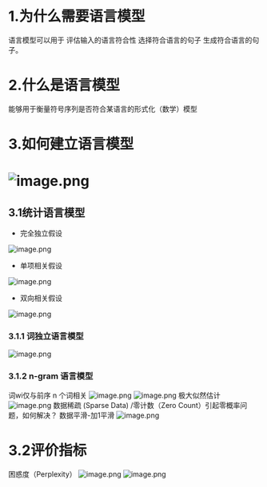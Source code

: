 # 1.为什么需要语言模型
语言模型可以用于 评估输入的语言符合性 选择符合语言的句子 生成符合语言的句子。
# 2.什么是语言模型
能够用于衡量符号序列是否符合某语言的形式化（数学）模型
# 3.如何建立语言模型
# ![image.png](https://cdn.nlark.com/yuque/0/2023/png/26311079/1679898989932-a1defe41-a3d7-4aca-aabc-bf86e7b642d4.png#averageHue=%23f9f8f8&clientId=ud25ddba6-7f4a-4&from=paste&height=426&id=ufa5ae8d9&name=image.png&originHeight=426&originWidth=676&originalType=binary&ratio=1&rotation=0&showTitle=false&size=33461&status=done&style=none&taskId=u8839cedc-0360-49f0-8584-a443f804ec0&title=&width=676)
## 3.1统计语言模型

- 完全独立假设

![image.png](https://cdn.nlark.com/yuque/0/2023/png/26311079/1679899351433-8747e0f4-77dc-4904-99dc-28f9bc11abc7.png#averageHue=%23f3f3f3&clientId=ud25ddba6-7f4a-4&from=paste&height=95&id=uac135783&name=image.png&originHeight=95&originWidth=577&originalType=binary&ratio=1&rotation=0&showTitle=false&size=9276&status=done&style=none&taskId=uf029f05d-04a3-4a56-8d52-7a294746b1a&title=&width=577)

- 单项相关假设

![image.png](https://cdn.nlark.com/yuque/0/2023/png/26311079/1679899363498-e1452e34-3a2e-4311-b1f3-76e90db0b89a.png#averageHue=%23f9f7f6&clientId=ud25ddba6-7f4a-4&from=paste&height=78&id=ud03120c2&name=image.png&originHeight=78&originWidth=912&originalType=binary&ratio=1&rotation=0&showTitle=false&size=5687&status=done&style=none&taskId=u8eec03c1-6d5c-4689-a737-ddcff1e3c81&title=&width=912)

- 双向相关假设

![image.png](https://cdn.nlark.com/yuque/0/2023/png/26311079/1679899382191-d200657e-bca3-425d-aabb-ec587067fd9a.png#averageHue=%23f9f7f5&clientId=ud25ddba6-7f4a-4&from=paste&height=107&id=u73241919&name=image.png&originHeight=107&originWidth=610&originalType=binary&ratio=1&rotation=0&showTitle=false&size=6392&status=done&style=none&taskId=ud7ebc706-251a-4936-91f4-28cc1686eeb&title=&width=610)
### 3.1.1 词独立语言模型
![image.png](https://cdn.nlark.com/yuque/0/2023/png/26311079/1679899588291-5843356e-83be-4ee6-b62a-968fcc1f44e5.png#averageHue=%23f4e9e9&clientId=ud25ddba6-7f4a-4&from=paste&height=291&id=uf286ac48&name=image.png&originHeight=291&originWidth=526&originalType=binary&ratio=1&rotation=0&showTitle=false&size=27923&status=done&style=none&taskId=u199a84dc-6349-407e-8938-8ceb33f9bf8&title=&width=526)
### 3.1.2 n-gram 语言模型
词wi仅与前序 n 个词相关
![image.png](https://cdn.nlark.com/yuque/0/2023/png/26311079/1679899724234-90ab39eb-859c-4d36-a5a0-c1226d690e07.png#averageHue=%23f7f6f5&clientId=ud25ddba6-7f4a-4&from=paste&height=90&id=ufd160f07&name=image.png&originHeight=90&originWidth=339&originalType=binary&ratio=1&rotation=0&showTitle=false&size=2917&status=done&style=none&taskId=ua2a8f4ea-757f-455f-a81d-155d5efa3c8&title=&width=339)
![image.png](https://cdn.nlark.com/yuque/0/2023/png/26311079/1679899787577-6172f071-d767-4731-b60b-45cb1a553745.png#averageHue=%23ededed&clientId=ud25ddba6-7f4a-4&from=paste&height=191&id=u6c14a4e5&name=image.png&originHeight=191&originWidth=676&originalType=binary&ratio=1&rotation=0&showTitle=false&size=21516&status=done&style=none&taskId=u88fa0421-845a-44d0-94ce-5fe8b47fe2a&title=&width=676)
极大似然估计
![image.png](https://cdn.nlark.com/yuque/0/2023/png/26311079/1679899864798-a8a6b860-fe2e-4649-859e-f41b6e13a325.png#averageHue=%23f7f5f4&clientId=uc446a9bd-f212-4&from=paste&height=96&id=u69437315&name=image.png&originHeight=96&originWidth=402&originalType=binary&ratio=1&rotation=0&showTitle=false&size=5221&status=done&style=none&taskId=u00ab458c-efd9-43b9-827b-f61c59a5aad&title=&width=402)
数据稀疏 (Sparse Data) /零计数（Zero Count）引起零概率问题，如何解决？
数据平滑-加1平滑
![image.png](https://cdn.nlark.com/yuque/0/2023/png/26311079/1679900187078-b695c552-72a2-4e12-8daa-d38a7fee1600.png#averageHue=%23f4f2f1&clientId=uc446a9bd-f212-4&from=paste&height=110&id=u95e4530f&name=image.png&originHeight=110&originWidth=402&originalType=binary&ratio=1&rotation=0&showTitle=false&size=5665&status=done&style=none&taskId=u4783bfdc-4138-45fc-ba52-89bd5a25d9d&title=&width=402)
# 3.2评价指标
困惑度（Perplexity）
![image.png](https://cdn.nlark.com/yuque/0/2023/png/26311079/1679900381562-8808be47-d16b-433d-8b04-307646caf7af.png#averageHue=%23f6f5f4&clientId=u4aae8135-89e1-4&from=paste&height=90&id=u079ba86e&name=image.png&originHeight=90&originWidth=532&originalType=binary&ratio=1&rotation=0&showTitle=false&size=5056&status=done&style=none&taskId=u8086cd11-03bd-4fe4-95c3-57ef2a6e34f&title=&width=532)
![image.png](https://cdn.nlark.com/yuque/0/2023/png/26311079/1679900396626-8f03e355-9f2f-4213-96e8-2e18e079e0a0.png#averageHue=%23f7f6f4&clientId=u4aae8135-89e1-4&from=paste&height=114&id=uee1f256a&name=image.png&originHeight=114&originWidth=402&originalType=binary&ratio=1&rotation=0&showTitle=false&size=5120&status=done&style=none&taskId=u99aa133f-b68d-42b3-be0b-9dc32825dbe&title=&width=402)
